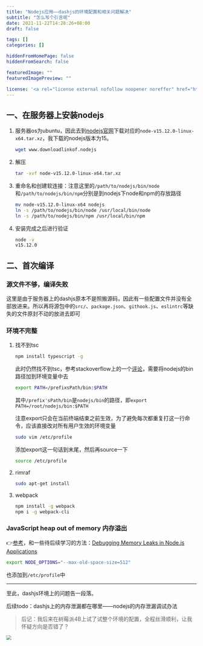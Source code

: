 ```yaml
---
title: "Nodejs应用——dashjs的环境配置和相关问题解决"
subtitle: "怎么写个引言呢"
date: 2021-11-22T14:28:26+08:00
draft: false

tags: []
categories: []

hiddenFromHomePage: false
hiddenFromSearch: false

featuredImage: ""
featuredImagePreview: ""

license: '<a rel="license external nofollow noopener noreffer" href="https://creativecommons.org/licenses/by-nc/4.0/" target="_blank">CC BY-NC 4.0</a>'
---
```




## 一、在服务器上安装nodejs

1. 服务器os为ubuntu，因此去到[nodejs官网](https://nodejs.org/en/download/)下载对应的`node-v15.12.0-linux-x64.tar.xz`，我下载的nodejs版本为15。

   ```bash
   wget www.downloadlinkof.nodejs
   ```

2. 解压

   ```bash
   tar -xvf node-v15.12.0-linux-x64.tar.xz
   ```

3. 重命名和创建软连接：注意这里的`/path/to/nodejs/bin/node`和`/path/to/nodejs/bin/npm`分别是到nodejs下node和npm的存放路径

   ```bash
   mv node-v15.12.0-linux-x64 nodejs
   ln -s /path/to/nodejs/bin/node /usr/local/bin/node
   ln -s /path/to/nodejs/bin/npm /usr/local/bin/npm
   ```

4. 安装完成之后进行验证

   ```bash
   node -v
   v15.12.0
   ```

## 二、首次编译

### 源文件不够，编译失败

这里是由于服务器上的dashjs原本不是照搬源码，因此有一些配置文件并没有全部放进来。所以再将源包中的`src/`、`package.json`、`githook.js`、`eslintrc`等缺失的文件原封不动的放进去即可

### 环境不完整

1. 找不到tsc

   ```bash
   npm install typescript -g
   ```

   此时仍然找不到tsc，参考stackoverflow上的一个[评论](https://stackoverflow.com/questions/39404922/tsc-command-not-found-in-compiling-typescript)，需要将nodejs的bin路径加到环境变量中去

   ```bash
   export PATH=/prefixsPath/bin:$PATH
   ```

   其中`/prefix'sPath/bin`是`nodejs/bin`的路径，即`export PATH=/root/nodejs/bin:$PATH`

   注意export只会在当前终端结束之前生效，为了避免每次都重复打这一行命令，应该直接改对所有用户生效的环境变量

   ```bash
   sudo vim /etc/profile
   ```

   添加export这一句话到末尾，然后再source一下

   ```bash
   source /etc/profile
   ```

2. rimraf

   ```bash
   sudo apt-get install
   ```

3. webpack

   ```bash
   npm install -g webpack
   npm i -g webpack-cli
   ```

### JavaScript heap out of memory 内存溢出

👉[参考](https://stackoverflow.com/questions/53230823/fatal-error-ineffective-mark-compacts-near-heap-limit-allocation-failed-javas)，和一些待后续学习的方法：[Debugging Memory Leaks in Node.js Applications](https://www.toptal.com/nodejs/debugging-memory-leaks-node-js-applications)

```bash
export NODE_OPTIONS="--max-old-space-size=512"
```

也添加到`/etc/profile`中



---



至此，dashjs环境上的问题告一段落。

后续todo：dashjs上的内存泄漏都在哪里——nodejs的内存泄漏调试办法



> 后记：我后来在树莓派4B上试了试整个环境的配置，全程丝滑顺利，让我怀疑方向是否错了？

<img src="https://gitee.com/tanneho/pic/raw/master/img/202111211818982.png" style="zoom: 80%;" />